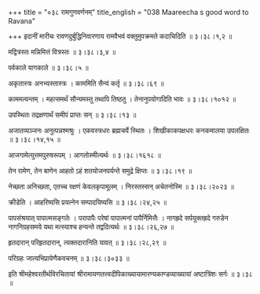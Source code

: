 +++
title = "०३८ रामगुणवर्णनम्"
title_english = "038 Maareecha s good word to Ravana"

+++
इदानीं मारीचः रावणदुर्बुद्धिनिवारणाय रामवैभवं वक्तुमुपक्रमते कदाचिदिति  ॥  ३।३८।१,२  ॥   

मद्वित्रस्तः मन्निमित्तं वित्रस्तः  ॥  ३।३८।३,४ ॥   

  

पर्वकाले यागकाले  ॥  ३।३८।५ ॥   

  

अकृतास्त्रः अनभ्यस्तास्त्रः । काममिति सैन्यं कर्तृ  ॥  ३।३८।६९ ॥   

  

काममत्यन्तम् । महत्समर्थं सौन्यमस्तु तथापि तिष्ठतु । तेनानुपयोगादिति भावः  ॥  ३।३८।१०१२ ॥   

  

उपस्थितः तद्रक्षणार्थं समीपं प्राप्तः सन्  ॥  ३।३८।१३ ॥   

  

अजातव्यञ्जनः अनुत्पन्नश्मश्रुः । एकवस्त्रधरः ब्रह्मचर्ये स्थितः । शिखीकाकपक्षधरः कनकमालया उपलक्षितः  ॥  ३।३८।१४,१५ ॥   

  

आजगामेत्युत्तमपुरुषरूपम् । आगतोस्मीत्यर्थः  ॥  ३।३८।१६१८ ॥   

  

तेन रामेण, तेन बाणेन आहतो ऽहं शतयोजनपर्यन्ते समुद्रे क्षिप्तः  ॥  ३।३८।१९ ॥   

  

नेच्छता अनिच्छता, एतच्च रक्षणं केवलकृपामूलम् । निरस्तस्सन् अचेतनोस्मि  ॥  ३।३८।२०२३ ॥   

  

क्रीडेति । आहरिष्यसि प्रयत्नेन सम्पादयिष्यसि  ॥  ३।३८।२४,२५ ॥   

  

पापसंश्रयात् पापात्मसङ्गतेः । परापापैः परेषां पापात्मनां पापैर्निमित्तैः । नागह्रदे सर्पयुक्तह्रदे गरुडेन नागनिग्रहसमये यथा मत्स्याश्च हन्यन्ते तद्वदित्यर्थः  ॥  ३।३८।२६,२७ ॥   

  

हृतदारान् परिहृतदारान्, त्यक्तदारानिति यावत्  ॥  ३।३८।२८,२९ ॥   

  

परिग्रहः जात्यभिप्रायेणैकवचनम्  ॥  ३।३८।३०३३ ॥   

  

इति श्रीमहेश्वरतीर्थविरचितायां श्रीरामायणतत्त्वदीपिकाख्यायामारण्यकाण्डव्याख्यायां अष्टात्रिंशः सर्गः  ॥  ३।३८ ॥   

  

